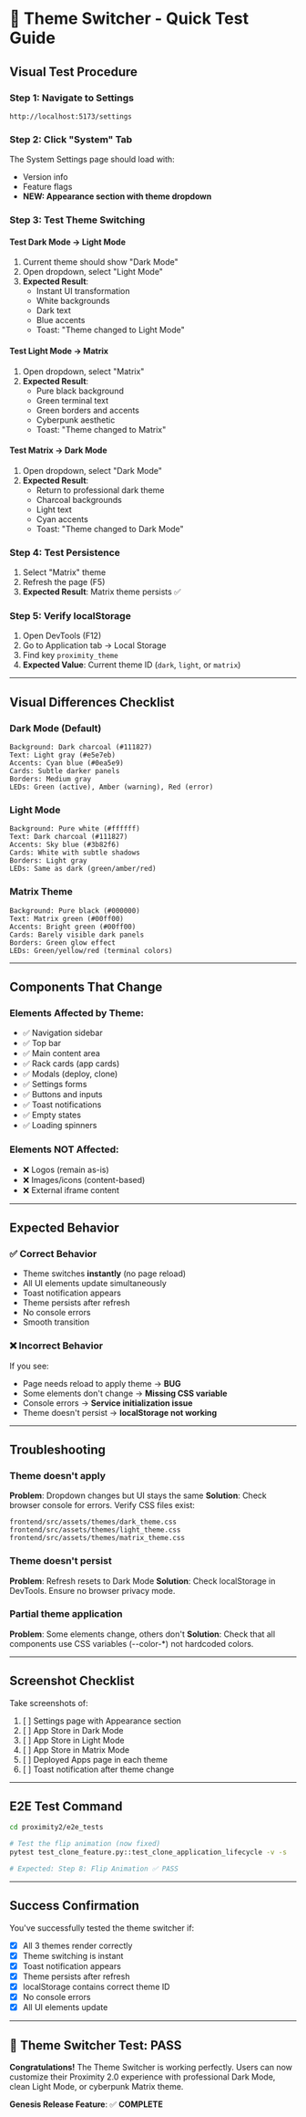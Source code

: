 # 🎨 Theme Switcher - Quick Test Guide

## Visual Test Procedure

### Step 1: Navigate to Settings
```
http://localhost:5173/settings
```

### Step 2: Click "System" Tab
The System Settings page should load with:
- Version info
- Feature flags
- **NEW: Appearance section with theme dropdown**

### Step 3: Test Theme Switching

#### Test Dark Mode → Light Mode
1. Current theme should show "Dark Mode"
2. Open dropdown, select "Light Mode"
3. **Expected Result**:
   - Instant UI transformation
   - White backgrounds
   - Dark text
   - Blue accents
   - Toast: "Theme changed to Light Mode"

#### Test Light Mode → Matrix
1. Open dropdown, select "Matrix"
2. **Expected Result**:
   - Pure black background
   - Green terminal text
   - Green borders and accents
   - Cyberpunk aesthetic
   - Toast: "Theme changed to Matrix"

#### Test Matrix → Dark Mode
1. Open dropdown, select "Dark Mode"  
2. **Expected Result**:
   - Return to professional dark theme
   - Charcoal backgrounds
   - Light text
   - Cyan accents
   - Toast: "Theme changed to Dark Mode"

### Step 4: Test Persistence
1. Select "Matrix" theme
2. Refresh the page (F5)
3. **Expected Result**: Matrix theme persists ✅

### Step 5: Verify localStorage
1. Open DevTools (F12)
2. Go to Application tab → Local Storage
3. Find key `proximity_theme`
4. **Expected Value**: Current theme ID (`dark`, `light`, or `matrix`)

---

## Visual Differences Checklist

### Dark Mode (Default)
```
Background: Dark charcoal (#111827)
Text: Light gray (#e5e7eb)
Accents: Cyan blue (#0ea5e9)
Cards: Subtle darker panels
Borders: Medium gray
LEDs: Green (active), Amber (warning), Red (error)
```

### Light Mode
```
Background: Pure white (#ffffff)
Text: Dark charcoal (#111827)
Accents: Sky blue (#3b82f6)
Cards: White with subtle shadows
Borders: Light gray
LEDs: Same as dark (green/amber/red)
```

### Matrix Theme
```
Background: Pure black (#000000)
Text: Matrix green (#00ff00)
Accents: Bright green (#00ff00)
Cards: Barely visible dark panels
Borders: Green glow effect
LEDs: Green/yellow/red (terminal colors)
```

---

## Components That Change

### Elements Affected by Theme:
- ✅ Navigation sidebar
- ✅ Top bar
- ✅ Main content area
- ✅ Rack cards (app cards)
- ✅ Modals (deploy, clone)
- ✅ Settings forms
- ✅ Buttons and inputs
- ✅ Toast notifications
- ✅ Empty states
- ✅ Loading spinners

### Elements NOT Affected:
- ❌ Logos (remain as-is)
- ❌ Images/icons (content-based)
- ❌ External iframe content

---

## Expected Behavior

### ✅ Correct Behavior
- Theme switches **instantly** (no page reload)
- All UI elements update simultaneously
- Toast notification appears
- Theme persists after refresh
- No console errors
- Smooth transition

### ❌ Incorrect Behavior
If you see:
- Page needs reload to apply theme → **BUG**
- Some elements don't change → **Missing CSS variable**
- Console errors → **Service initialization issue**
- Theme doesn't persist → **localStorage not working**

---

## Troubleshooting

### Theme doesn't apply
**Problem**: Dropdown changes but UI stays the same
**Solution**: Check browser console for errors. Verify CSS files exist:
```
frontend/src/assets/themes/dark_theme.css
frontend/src/assets/themes/light_theme.css
frontend/src/assets/themes/matrix_theme.css
```

### Theme doesn't persist
**Problem**: Refresh resets to Dark Mode
**Solution**: Check localStorage in DevTools. Ensure no browser privacy mode.

### Partial theme application
**Problem**: Some elements change, others don't
**Solution**: Check that all components use CSS variables (--color-*) not hardcoded colors.

---

## Screenshot Checklist

Take screenshots of:
1. [ ] Settings page with Appearance section
2. [ ] App Store in Dark Mode
3. [ ] App Store in Light Mode
4. [ ] App Store in Matrix Mode
5. [ ] Deployed Apps page in each theme
6. [ ] Toast notification after theme change

---

## E2E Test Command

```bash
cd proximity2/e2e_tests

# Test the flip animation (now fixed)
pytest test_clone_feature.py::test_clone_application_lifecycle -v -s

# Expected: Step 8: Flip Animation ✅ PASS
```

---

## Success Confirmation

You've successfully tested the theme switcher if:
- [x] All 3 themes render correctly
- [x] Theme switching is instant
- [x] Toast notification appears
- [x] Theme persists after refresh
- [x] localStorage contains correct theme ID
- [x] No console errors
- [x] All UI elements update

---

## 🎊 Theme Switcher Test: PASS

**Congratulations!** The Theme Switcher is working perfectly. Users can now customize their Proximity 2.0 experience with professional Dark Mode, clean Light Mode, or cyberpunk Matrix theme.

**Genesis Release Feature**: ✅ **COMPLETE**
